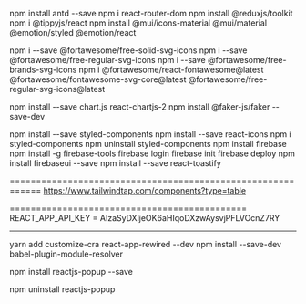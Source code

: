 npm install antd --save
npm i react-router-dom
npm install @reduxjs/toolkit
npm i @tippyjs/react
npm install @mui/icons-material @mui/material @emotion/styled @emotion/react

npm i --save @fortawesome/free-solid-svg-icons
npm i --save @fortawesome/free-regular-svg-icons
npm i --save @fortawesome/free-brands-svg-icons
npm i @fortawesome/react-fontawesome@latest @fortawesome/fontawesome-svg-core@latest @fortawesome/free-regular-svg-icons@latest

npm install --save chart.js react-chartjs-2
npm install @faker-js/faker --save-dev

npm install --save styled-components
npm install --save react-icons
npm i styled-components
npm uninstall styled-components
npm install firebase
npm install -g firebase-tools
firebase login
firebase init
firebase deploy
npm install firebaseui --save
npm install --save react-toastify

============================================================
https://www.tailwindtap.com/components?type=table

=============================================
REACT_APP_API_KEY = AIzaSyDXljeOK6aHIqoDXzwAysvjPFLVOcnZ7RY

---

yarn add customize-cra react-app-rewired --dev
npm install --save-dev babel-plugin-module-resolver

npm install reactjs-popup --save

npm uninstall reactjs-popup
